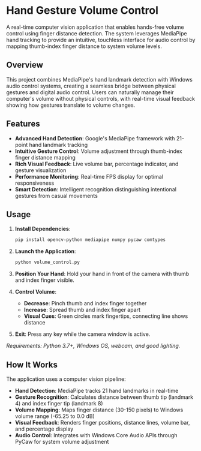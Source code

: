 # Hand Gesture Volume Control

A real-time computer vision application that enables hands-free volume control using finger distance detection. The system leverages MediaPipe hand tracking to provide an intuitive, touchless interface for audio control by mapping thumb-index finger distance to system volume levels.

## Overview

This project combines MediaPipe's hand landmark detection with Windows audio control systems, creating a seamless bridge between physical gestures and digital audio control. Users can naturally manage their computer's volume without physical controls, with real-time visual feedback showing how gestures translate to volume changes.

## Features

- **Advanced Hand Detection**: Google's MediaPipe framework with 21-point hand landmark tracking
- **Intuitive Gesture Control**: Volume adjustment through thumb-index finger distance mapping
- **Rich Visual Feedback**: Live volume bar, percentage indicator, and gesture visualization
- **Performance Monitoring**: Real-time FPS display for optimal responsiveness
- **Smart Detection**: Intelligent recognition distinguishing intentional gestures from casual movements

## Usage

1. **Install Dependencies**:

   ```bash
   pip install opencv-python mediapipe numpy pycaw comtypes
   ```

2. **Launch the Application**:

   ```bash
   python volume_control.py
   ```

3. **Position Your Hand**: Hold your hand in front of the camera with thumb and index finger visible.

4. **Control Volume**:

   - **Decrease**: Pinch thumb and index finger together
   - **Increase**: Spread thumb and index finger apart
   - **Visual Cues**: Green circles mark fingertips, connecting line shows distance

5. **Exit**: Press any key while the camera window is active.

_Requirements: Python 3.7+, Windows OS, webcam, and good lighting._

## How It Works

The application uses a computer vision pipeline:

- **Hand Detection**: MediaPipe tracks 21 hand landmarks in real-time
- **Gesture Recognition**: Calculates distance between thumb tip (landmark 4) and index finger tip (landmark 8)
- **Volume Mapping**: Maps finger distance (30-150 pixels) to Windows volume range (-65.25 to 0.0 dB)
- **Visual Feedback**: Renders finger positions, distance lines, volume bar, and percentage display
- **Audio Control**: Integrates with Windows Core Audio APIs through PyCaw for system volume adjustment
